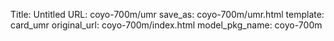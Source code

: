 Title: Untitled
URL: coyo-700m/umr
save_as: coyo-700m/umr.html
template: card_umr
original_url: coyo-700m/index.html
model_pkg_name: coyo-700m

